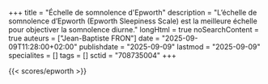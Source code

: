 +++
title = "Échelle de somnolence d'Epworth"
description = "L’échelle de somnolence d’Epworth (Epworth Sleepiness Scale) est la meilleure échelle pour objectiver la somnolence diurne."
longHtml = true
noSearchContent = true
auteurs = ["Jean-Baptiste FRON"]
date = "2025-09-09T11:28:00+02:00"
publishdate = "2025-09-09"
lastmod = "2025-09-09"
specialites = []
tags = []
sctid = "708735004"
+++

{{< scores/epworth >}}

